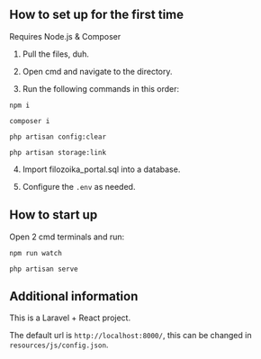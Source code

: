 ## How to set up for the first time

Requires Node.js & Composer

1. Pull the files, duh.

2. Open cmd and navigate to the directory.

3. Run the following commands in this order:

`npm i`

`composer i`

`php artisan config:clear`

`php artisan storage:link`

4. Import filozoika_portal.sql into a database.

5. Configure the `.env` as needed.

## How to start up

Open 2 cmd terminals and run:

`npm run watch`

`php artisan serve`

## Additional information

This is a Laravel + React project.

The default url is `http://localhost:8000/`, this can be changed in `resources/js/config.json`.
